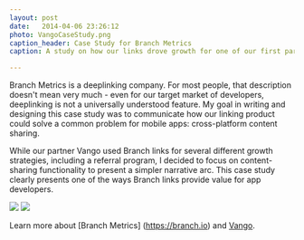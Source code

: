 ```yaml
---
layout: post
date:   2014-04-06 23:26:12
photo: VangoCaseStudy.png
caption_header: Case Study for Branch Metrics
caption: A study on how our links drove growth for one of our first partners

---
```


Branch Metrics is a deeplinking company. For most people, that description doesn't mean very much - even for our target market of developers, deeplinking is not a universally understood feature. My goal in writing and designing this case study was to communicate how our linking product could solve a common problem for mobile apps: cross-platform content sharing. 

While our partner Vango used Branch links for several different growth strategies, including a referral program, I decided to focus on content-sharing functionality to present a simpler narrative arc. This case study clearly presents one of the ways Branch links provide value for app developers.

<img src="https://abbeychaver.github.io/img/large/VangoCaseStudy1.png" class="vangoImg"/>
<img src="https://abbeychaver.github.io/img/large/VangoCaseStudy2.png" class="vangoImg"/>

Learn more about [Branch Metrics] (https://branch.io) and [Vango](https://vangoart.co).





